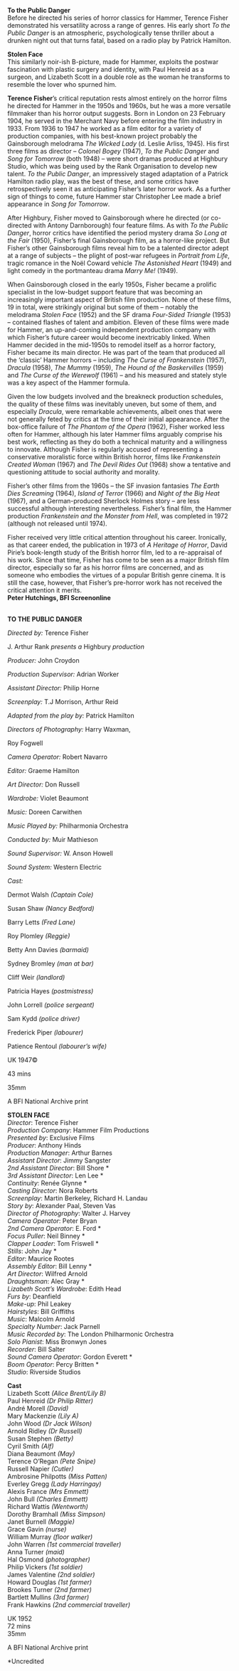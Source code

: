 
**To the Public Danger**  
Before he directed his series of horror classics for Hammer, Terence Fisher demonstrated his versatility across a range of genres. His early short _To the Public Danger_ is an atmospheric, psychologically tense thriller about a drunken night out that turns fatal, based on a radio play by Patrick Hamilton.

**Stolen Face**  
This similarly noir-ish B-picture, made for Hammer, exploits the postwar fascination with plastic surgery and identity, with Paul Henreid as a surgeon, and Lizabeth Scott in a double role as the woman he transforms to resemble the lover who spurned him.

**Terence Fisher**’s critical reputation rests almost entirely on the horror films he directed for Hammer in the 1950s and 1960s, but he was a more versatile filmmaker than his horror output suggests. Born in London on 23 February 1904, he served in the Merchant Navy before entering the film industry in 1933. From 1936 to 1947 he worked as a film editor for a variety of production companies, with his best-known project probably the Gainsborough melodrama _The Wicked Lady_ (d. Leslie Arliss, 1945). His first three films as director – _Colonel Bogey_ (1947), _To the Public Danger_ and _Song for Tomorrow_ (both 1948) – were short dramas produced at Highbury Studio, which was being used by the Rank Organisation to develop new talent. _To the Public Danger_, an impressively staged adaptation of a Patrick Hamilton radio play, was the best of these, and some critics have retrospectively seen it as anticipating Fisher’s later horror work. As a further sign of things to come, future Hammer star Christopher Lee made a brief appearance in _Song for Tomorrow_.

After Highbury, Fisher moved to Gainsborough where he directed (or co-directed with Antony Darnborough) four feature films. As with _To the Public Danger_, horror critics have identified the period mystery drama _So Long at the Fair_ (1950), Fisher’s final Gainsborough film, as a horror-like project. But Fisher’s other Gainsborough films reveal him to be a talented director adept at a range of subjects – the plight of post-war refugees in _Portrait from Life_, tragic romance in the Noël Coward vehicle _The Astonished Heart_ (1949) and light comedy in the portmanteau drama _Marry Me!_ (1949).

When Gainsborough closed in the early 1950s, Fisher became a prolific specialist in the low-budget support feature that was becoming an increasingly important aspect of British film production. None of these films, 19 in total, were strikingly original but some of them – notably the melodrama _Stolen Face_ (1952) and the SF drama _Four-Sided Triangle_ (1953) – contained flashes of talent and ambition. Eleven of these films were made for Hammer, an up-and-coming independent production company with which Fisher’s future career would become inextricably linked. When Hammer decided in the mid-1950s to remodel itself as a horror factory, Fisher became its main director. He was part of the team that produced all the ‘classic’ Hammer horrors – including _The Curse of Frankenstein_ (1957), _Dracula_ (1958), _The Mummy_ (1959), _The Hound of the Baskervilles_ (1959) and _The Curse of the Werewolf_ (1961) – and his measured and stately style was a key aspect of the Hammer formula.

Given the low budgets involved and the breakneck production schedules, the quality of these films was inevitably uneven, but some of them, and especially _Dracula_, were remarkable achievements, albeit ones that were not generally feted by critics at the time of their initial appearance. After the box-office failure of _The Phantom of the Opera_ (1962), Fisher worked less often for Hammer, although his later Hammer films arguably comprise his best work, reflecting as they do both a technical maturity and a willingness to innovate. Although Fisher is regularly accused of representing a conservative moralistic force within British horror, films like _Frankenstein Created Woman_ (1967) and _The Devil Rides Out_ (1968) show a tentative and questioning attitude to social authority and morality.

Fisher’s other films from the 1960s – the SF invasion fantasies _The Earth Dies Screaming_ (1964), _Island of Terror_ (1966) and _Night of the Big Heat_ (1967), and a German-produced Sherlock Holmes story – are less successful although interesting nevertheless. Fisher’s final film, the Hammer production _Frankenstein and the Monster from Hell_, was completed in 1972 (although not released until 1974).

Fisher received very little critical attention throughout his career. Ironically, as that career ended, the publication in 1973 of _A Heritage of Horror_, David Pirie’s book-length study of the British horror film, led to a re-appraisal of his work. Since that time, Fisher has come to be seen as a major British film director, especially so far as his horror films are concerned, and as someone who embodies the virtues of a popular British genre cinema. It is still the case, however, that Fisher’s pre-horror work has not received the critical attention it merits.  
**Peter Hutchings, BFI Screenonline**
<br><br>

**TO THE PUBLIC DANGER**<br>

_Directed by:_ Terence Fisher<br>

J. Arthur Rank _presents a_ Highbury _production_<br>

_Producer:_ John Croydon<br>

_Production Supervisor:_ Adrian Worker<br>

_Assistant Director:_ Philip Horne<br>

_Screenplay:_ T.J Morrison, Arthur Reid<br>

_Adapted from the play by:_ Patrick Hamilton<br>

_Directors of Photography:_ Harry Waxman,

Roy Fogwell<br>

_Camera Operator:_ Robert Navarro<br>

_Editor:_ Graeme Hamilton<br>

_Art Director:_ Don Russell<br>

_Wardrobe:_ Violet Beaumont<br>

_Music:_ Doreen Carwithen<br>

_Music Played by:_ Philharmonia Orchestra<br>

_Conducted by:_ Muir Mathieson<br>

_Sound Supervisor:_ W. Anson Howell<br>

_Sound System:_ Western Electric<br>

_Cast:_<br>

Dermot Walsh _(Captain Cole)_<br>

Susan Shaw _(Nancy Bedford)_<br>

Barry Letts _(Fred Lane)_<br>

Roy Plomley _(Reggie)_<br>

Betty Ann Davies _(barmaid)_<br>

Sydney Bromley _(man at bar)_<br>

Cliff Weir _(landlord)_<br>

Patricia Hayes _(postmistress)_<br>

John Lorrell _(police sergeant)_<br>

Sam Kydd _(police driver)_<br>

Frederick Piper _(labourer)_<br>

Patience Rentoul _(labourer’s wife)_<br>

UK 1947©<br>

43 mins<br>

35mm<br>

A BFI National Archive print
<br>

**STOLEN FACE**  
_Director_: Terence Fisher  
_Production Company_: Hammer Film Productions  
_Presented by_: Exclusive Films  
_Producer_: Anthony Hinds  
_Production Manager_: Arthur Barnes  
_Assistant Director_: Jimmy Sangster  
_2nd Assistant Director_: Bill Shore *  
_3rd Assistant Director_: Len Lee *  
_Continuity_: Renée Glynne *  
_Casting Director_: Nora Roberts  
_Screenplay_: Martin Berkeley, Richard H. Landau  
_Story by_: Alexander Paal, Steven Vas  
_Director of Photography_: Walter J. Harvey  
_Camera Operator_: Peter Bryan  
_2nd Camera Operator_: E. Ford *  
_Focus Puller_: Neil Binney *  
_Clapper Loader_: Tom Friswell *  
_Stills_: John Jay *  
_Editor_: Maurice Rootes  
_Assembly Editor_: Bill Lenny *  
_Art Director_: Wilfred Arnold  
_Draughtsman_: Alec Gray *  
_Lizabeth Scott’s Wardrobe_: Edith Head  
_Furs by_: Deanfield  
_Make-up_: Phil Leakey  
_Hairstyles_: Bill Griffiths  
_Music_: Malcolm Arnold  
_Specialty Number_: Jack Parnell  
_Music Recorded by_:  The London Philharmonic Orchestra  
_Solo Pianist_: Miss Bronwyn Jones  
_Recorder_: Bill Salter  
_Sound Camera Operator_: Gordon Everett *  
_Boom Operator_: Percy Britten *  
_Studio_: Riverside Studios

**Cast**<br>
Lizabeth Scott _(Alice Brent/Lily B)_  
Paul Henreid _(Dr Philip Ritter)_  
André Morell _(David)_  
Mary Mackenzie _(Lily A)_  
John Wood _(Dr Jack Wilson)_  
Arnold Ridley _(Dr Russell)_  
Susan Stephen _(Betty)_  
Cyril Smith _(Alf)_  
Diana Beaumont _(May)_  
Terence O’Regan _(Pete Snipe)_  
Russell Napier _(Cutler)_  
Ambrosine Philpotts _(Miss Patten)_  
Everley Gregg _(Lady Harringay)_  
Alexis France _(Mrs Emmett)_  
John Bull _(Charles Emmett)_  
Richard Wattis _(Wentworth)_  
Dorothy Bramhall _(Miss Simpson)_  
Janet Burnell _(Maggie)_  
Grace Gavin _(nurse)_  
William Murray _(floor walker)_  
John Warren _(1st commercial traveller)_  
Anna Turner _(maid)_  
Hal Osmond _(photographer)_  
Philip Vickers _(1st soldier)_  
James Valentine _(2nd soldier)_  
Howard Douglas _(1st farmer)_  
Brookes Turner _(2nd farmer)_  
Bartlett Mullins _(3rd farmer)_  
Frank Hawkins _(2nd commercial traveller)_

UK 1952<br>
72 mins<br>
35mm

A BFI National Archive print

*Uncredited
<br><br>
<!--stackedit_data:
eyJoaXN0b3J5IjpbODE2OTU5NDcwXX0=
-->